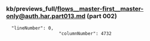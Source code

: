 ### kb/previews_full/flows__master-first__master-only@auth.har.part013.md (part 002)

```md
  "lineNumber": 0,
                    "columnNumber": 4732
    
```

```
